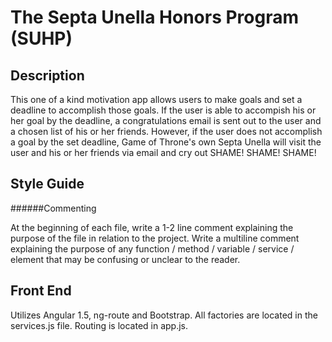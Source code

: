 # The Septa Unella Honors Program (SUHP)

Description
-----------
This one of a kind motivation app allows users to make goals and set a deadline to accomplish those goals. If the user is able to accompish his or her goal by the deadline, a congratulations email is sent out to the user and a chosen list of his or her friends. However, if the user does not accomplish a goal by the set deadline, Game of Throne's own Septa Unella will visit the user and his or her friends via email and cry out SHAME! SHAME! SHAME!



Style Guide
-----------

######Commenting

At the beginning of each file, write a 1-2 line comment explaining the purpose of the file in relation to the project.
Write a multiline comment explaining the purpose of any function / method / variable / service / element that may be confusing or unclear to the reader.


Front End 
---------

Utilizes Angular 1.5, ng-route and Bootstrap. All factories are located in the services.js file. Routing is located in app.js. 
